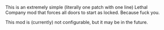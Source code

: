 This is an extremely simple (literally one patch with one line) Lethal Company mod that forces all doors to start as locked. Because fuck you. 

This mod is (currently) not configurable, but it may be in the future. 